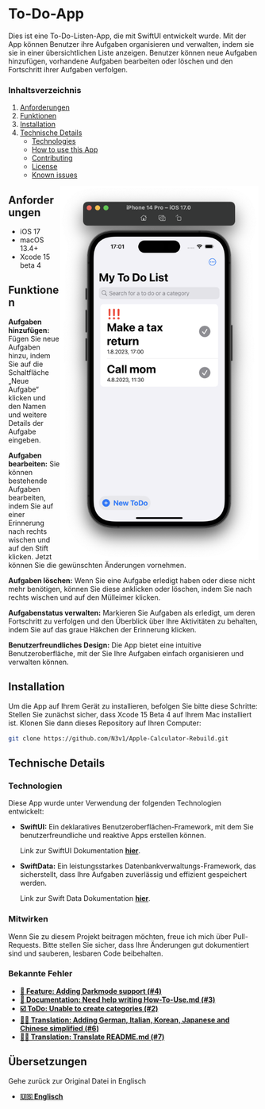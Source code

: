 # To-Do-App
<!--<img align="right"  width="100" src="https://media.giphy.com/media/M9gbBd9nbDrOTu1Mqx/giphy.gif"></a>-->
Dies ist eine To-Do-Listen-App, die mit SwiftUI entwickelt wurde. Mit der App können Benutzer ihre Aufgaben organisieren und verwalten, indem sie sie in einer übersichtlichen Liste anzeigen. Benutzer können neue Aufgaben hinzufügen, vorhandene Aufgaben bearbeiten oder löschen und den Fortschritt ihrer Aufgaben verfolgen.

### Inhaltsverzeichnis
1. [Anforderungen](https://github.com/N3v1/To-Do-App#minimum-requirements)
2. [Funktionen](https://github.com/N3v1/To-Do-App#features)
3. [Installation](https://github.com/N3v1/To-Do-App#installation)
4. [Technische Details](https://github.com/N3v1/To-Do-App#technical-details)
   - [Technologies](https://github.com/N3v1/To-Do-App#technologies)
   - [How to use this App](https://github.com/N3v1/To-Do-App#how-to-use-this-app)
   - [Contributing](https://github.com/N3v1/To-Do-App#contributing)
   - [License](https://github.com/N3v1/To-Do-App#license)
   - [Known issues](https://github.com/N3v1/To-Do-App#known-issues)


<img align="right" width="400" src="../Reminder.png"></a>
## Anforderungen
- iOS 17
- macOS 13.4+
- Xcode 15 beta 4

## Funktionen
**Aufgaben hinzufügen:** Fügen Sie neue Aufgaben hinzu, indem Sie auf die Schaltfläche „Neue Aufgabe“ klicken und den Namen und weitere Details der Aufgabe eingeben.

**Aufgaben bearbeiten:** Sie können bestehende Aufgaben bearbeiten, indem Sie auf einer Erinnerung nach rechts wischen und auf den Stift klicken. Jetzt können Sie die gewünschten Änderungen vornehmen.

**Aufgaben löschen:** Wenn Sie eine Aufgabe erledigt haben oder diese nicht mehr benötigen, können Sie diese anklicken oder löschen, indem Sie nach rechts wischen und auf den Mülleimer klicken.

**Aufgabenstatus verwalten:** Markieren Sie Aufgaben als erledigt, um deren Fortschritt zu verfolgen und den Überblick über Ihre Aktivitäten zu behalten, indem Sie auf das graue Häkchen der Erinnerung klicken.

**Benutzerfreundliches Design:** Die App bietet eine intuitive Benutzeroberfläche, mit der Sie Ihre Aufgaben einfach organisieren und verwalten können.
## Installation
Um die App auf Ihrem Gerät zu installieren, befolgen Sie bitte diese Schritte:
Stellen Sie zunächst sicher, dass Xcode 15 Beta 4 auf Ihrem Mac installiert ist.
Klonen Sie dann dieses Repository auf Ihren Computer:

```bash
git clone https://github.com/N3v1/Apple-Calculator-Rebuild.git
```

## Technische Details
### Technologien
Diese App wurde unter Verwendung der folgenden Technologien entwickelt:

- **SwiftUI:** Ein deklaratives Benutzeroberflächen-Framework, mit dem Sie benutzerfreundliche und reaktive Apps erstellen können.

   Link zur SwiftUI Dokumentation [**hier**](https://developer.apple.com/xcode/swiftui/).

- **SwiftData:** Ein leistungsstarkes Datenbankverwaltungs-Framework, das sicherstellt, dass Ihre Aufgaben zuverlässig und effizient gespeichert werden.

   Link zur Swift Data Dokumentation [**hier**](https://developer.apple.com/documentation/swiftdata/).

<!-- TODO: How-To-Use_de.md erstellen
### So verwenden Sie diese App
For an introduction to "How to use the app" click [**here**](How-To-Use.md).
-->


### Mitwirken
Wenn Sie zu diesem Projekt beitragen möchten, freue ich mich über Pull-Requests. Bitte stellen Sie sicher, dass Ihre Änderungen gut dokumentiert sind und sauberen, lesbaren Code beibehalten.

<!-- ToDO: Adding License
### Lizens
Dieses Projekt ist unter der MIT-Lizenz lizenziert - siehe die [`LICENSE`](LICENSE) file for more information.
-->

### Bekannte Fehler
- [**🌟 Feature: Adding Darkmode support (#4)**](https://github.com/N3v1/To-Do-App/issues/4)
- [**📖 Documentation: Need help writing How-To-Use.md (#3)**](https://github.com/N3v1/To-Do-App/issues/3) 
- [**☑️ ToDo: Unable to create categories (#2)**](https://github.com/N3v1/To-Do-App/issues/2)
- [**🧑‍💼 Translation: Adding German, Italian, Korean, Japanese and Chinese simplified (#6)**](https://github.com/N3v1/To-Do-App/issues/6)
- [**🧑‍💼 Translation: Translate README.md (#7)**](https://github.com/N3v1/To-Do-App/issues/7)

## Übersetzungen
Gehe zurück zur Original Datei in Englisch
- [**🇺🇸 Englisch**](https://github.com/N3v1/To-Do-App)

